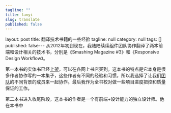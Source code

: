 ```yaml
---
tagline: ""
title: fanyi
slug: translate
published: false
---
```

layout: post
title: 翻译技术书籍的一些经验
tagline: null
category: null
tags: []
published: false---
从2012年初到现在，我陆陆续续组件团队协作翻译了两本前端和设计相关的技术书，分别是《Smashing Magazine #3》和《Responsive Design Workflow》。


第一本书的实体书已经[上架](http://book.douban.com/subject/23008807/)，可以在各网上书店买到。这本书的特点是它本身是很多作者协作写的一本集子，这些作者有不同的经验和习惯，所以我选择了让我们[团队](http://isux.tencent.com/)的不同背景的成员来一起协作。最后我作为全书校对做一些项目进度把控和质量保证的工作。

第二本书进入收尾阶段，这本书的作者是一个有前端+设计能力的独立设计师。他在本书中

